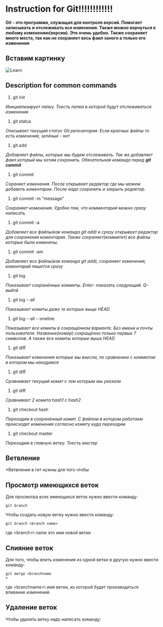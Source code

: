# Instruction for Git!!!!!!!!!!!!

**Git - это программа, служащая для контроля версий. Помогает записывать и отслеживать все изменения. Также можно вернуться к любому изменению(версии). Это очень удобно. Также сохраняет много места, так как не сохраняет весь фаил заного а только его изменения**

## Вставим картинку
![Learn](image\1image.png)

## Description for common commands

1. git init         

*Инициализирует папку. Тоесть папка в которой будут отслеживаться изменения*

1. git status

*Описывает текущий статус Git репозитория. Если красные файлы то есть изменения, зелёные - нет*

1. git add 

*Добавляет файлы, которые мы будем отслеживать. Так же добавляет фаил который мы хотим сохранить. Обязательная команда перед **git commit***

1. git commit

*Схраняет изменения. После открывает редактор где мы можем добавить коментарии. После надо сохранить и закрыть редактор.* 

1. git commit -m "message"

*Сохраняет изменения. Удобно тем, что комментарий можно сразу написать*

1. git commit -a

*Добавляет все файлы(как команда git add) и сразу открывает редактор для сохранения коментария. Также сохраняет(коммитит) все файлы которые были изменены.*

1. git commit -am

*Добавляет все файлы(как команда git add), сохраняет изменения, коментарий пишется сразу*

1. git log

*Показывает сохранённые коммиты. Enter- показать следующий. Q-выйтй*

1. git log --all

*Показывает комиты даже те которые выще HEAD*

1. git log --all --oneline

*Показывает все комиты в сокращённом варианте. Без имени и почты пользователя. Название(номер) сокращённо только первые 7 символов. А также все комиты которые выше HEAD*

1. git diff  

*Показывает изменения которые мы внесли, по сравнению с коммитом в котором мы находимся*

1. git diff <hash>

*Сравнивает текущий комит с тем которым мы указали*

1. git diff <hash1> <hash2>

*Сравнивает 2 комита hash1 с hash2*

1. git checkout hash

*Переходим в сохранённый комит. С файлом в котором работаем происходят изменения согласно комиту куда переходим*

1. git checkout master

*Переходим в главную ветку. Тоесть мастер*

## Ветвление 

*Ветвления в гит нужны для того чтобы

## Просмотр имеющихся веток

Для просмотра всех имеющихся веток нужно ввести команду:

    git branch

Чтобы создать новую ветку нужно ввести команду:

    git branch <branch name>

где \<branch>\ name это имя новой ветки

## Слияние веток 

Для того, чтобы влить изменения из одной ветки в другую нужно ввести команду:
    
    git merge <branchname
    >
где \<branchname>\ имя ветки, из которой будет производиться вливание изменений.

## Удаление веток

Чтобы удалить ветку надо написать команду:
